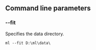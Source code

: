## Command line parameters

### --fit <dir>

Specifies the data directory.

```
ml --fit D:\ml\data\
```